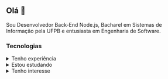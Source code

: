## Olá 👋

Sou Desenvolvedor Back-End Node.js, Bacharel em Sistemas de Informação pela UFPB e entusiasta em Engenharia de Software.

### Tecnologias

<details>
  <summary>Tenho experiência</summary>
  <blockquote>Utilizei de maneira profissional, em projetos corporativos.</blockquote>
  <a href="https://skillicons.dev">
    <img src="https://skillicons.dev/icons?i=nodejs,ts,js,jest,express,nestjs,prisma,mongodb,postgres,dynamodb,git,docker,linux,bash,vscode,github,md" alt="nodejs,ts,js,jest,express,nestjs,prisma,mongodb,postgres,dynamodb,git,docker,linux,bash,vscode,github,md" width="">
  </a>
</details>

<details>
  <summary>Estou estudando</summary>
  <blockquote>Estudando a tecnologia, utilizando em cursos ou projetos pessoais.</blockquote>
  <a href="https://skillicons.dev">
    <img src="https://skillicons.dev/icons?i=aws,graphql,html,css,vue,vite" alt="aws,graphql,html,css,vue,vite" width="">
  </a>
</details>

<details>
  <summary>Tenho interesse</summary>
  <blockquote>Tenho interesse na tecnologia mas ainda não comecei a estudá-la.</blockquote>
  <a href="https://skillicons.dev">
    <img src="https://skillicons.dev/icons?i=bootstrap,kubernetes,rabbitmq,kafka,redis,deno" alt="bootstrap,kubernetes,rabbitmq,kafka,redis,deno" width="">
  </a>
</details>
